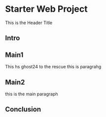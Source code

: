 # Starter Web Project

This is the Header Title
## Intro

## Main1

This hs ghost24 to the rescue
this is paragrahg
## Main2

this is the main paragraph
## Conclusion


